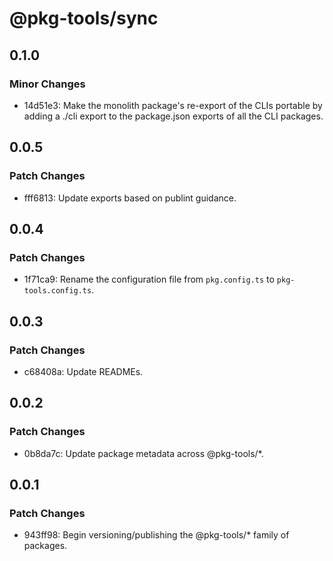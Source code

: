 # @pkg-tools/sync

## 0.1.0

### Minor Changes

- 14d51e3: Make the monolith package's re-export of the CLIs portable by adding a ./cli export to the package.json exports of all the CLI packages.

## 0.0.5

### Patch Changes

- fff6813: Update exports based on publint guidance.

## 0.0.4

### Patch Changes

- 1f71ca9: Rename the configuration file from `pkg.config.ts` to `pkg-tools.config.ts`.

## 0.0.3

### Patch Changes

- c68408a: Update READMEs.

## 0.0.2

### Patch Changes

- 0b8da7c: Update package metadata across @pkg-tools/\*.

## 0.0.1

### Patch Changes

- 943ff98: Begin versioning/publishing the @pkg-tools/\* family of packages.
